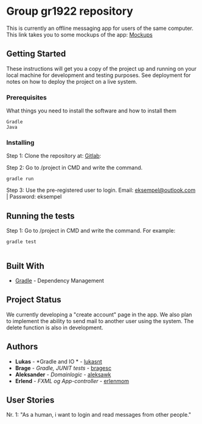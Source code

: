 # Group gr1922 repository 

This is currently an offline messaging app for users of the same computer. 
This link takes you to some mockups of the app: [Mockups](https://gitlab.stud.idi.ntnu.no/it1901/gr1922/gr1922/tree/master/project/Illustrations)

## Getting Started

These instructions will get you a copy of the project up and running on your local machine for development and testing purposes. See deployment for notes on how to deploy the project on a live system.

### Prerequisites

What things you need to install the software and how to install them

```
Gradle
Java

```

### Installing

Step 1: Clone the repository at: [Gitlab](https://gitlab.stud.idi.ntnu.no/it1901/gr1922/gr1922.git):
		
Step 2: Go to /project in CMD and write the command. 
``` 
gradle run 

```
Step 3: Use the pre-registered user to login. Email: eksempel@outlook.com | Password: eksempel


## Running the tests

Step 1: Go to /project in CMD and write the command. For example:
``` 
gradle test 
 
```

## Built With

* [Gradle](https://docs.gradle.org/current/userguide/userguide.html) - Dependency Management

## Project Status

We currently developing a "create account" page in the app.
We also plan to implement the ability to send mail to another user using the system. 
The delete function is also in development. 


## Authors

* **Lukas** - *Gradle and IO  * - [lukasnt](https://gitlab.stud.idi.ntnu.no/lukasnt)
* **Brage** - *Gradle, JUNIT tests* - [bragesc](https://gitlab.stud.idi.ntnu.no/bragesc)
* **Aleksander** - *Domainlogic* - [aleksawk](https://gitlab.stud.idi.ntnu.no/aleksawk)
* **Erlend** - *FXML og App-controller* - [erlenmom](https://gitlab.stud.idi.ntnu.no/erlenmom)

## User Stories  

Nr. 1: "As a human, i want to login and read messages from other people."


